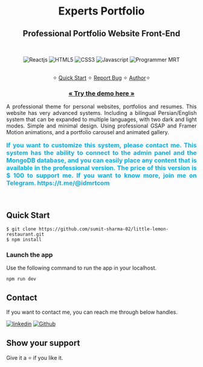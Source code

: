 <h1 align="center">Experts Portfolio</h1>

<h2 align="center">Professional Portfolio Website Front-End</h2>

<br />
<p align="center">
    <img src="https://img.shields.io/badge/React-20232A?style=for-the-badge&logo=react&logoColor=61DAFB" alt="Reactjs" />
    <img src="https://img.shields.io/badge/Next%20JS-20232A?style=for-the-badge&logo=nextdotjs&logoColor=fefefe" alt="HTML5" />
    <img src="https://img.shields.io/badge/Tailwind%20Css-20232A?style=for-the-badge&logo=tailwindcss&logoColor=00a5f5" alt="CSS3" />
    <img src="https://img.shields.io/badge/JavaScript-323330?style=for-the-badge&logo=javascript&logoColor=F7DF1E" alt="Javascript" />
    <img src="https://img.shields.io/badge/imrt.dev-20232A?style=for-the-badge&logo=dailydotdev&logoColor=00faf5" alt="Programmer MRT" />
</p>

<p align="center"> 
    <br />&#10023;
    <a href="#Quick-Start">Quick Start</a>   &#10023;    
    <a href="https://github.com/mrtseven/Professional-Portfolio/issues">Report Bug</a>   &#10023;
    <a href="#Contact">Author</a>&#10023;
  </p>
  
  <h3 align="center"><a href="https://professional-portfolio-mrt.vercel.app/en/"><strong>« Try the demo here »</strong></a></h3>

  <p align="justify"> 
    A professional theme for personal websites, portfolios and resumes. This website has very advanced systems. Including a bilingual Persian/English system that can be expanded to multiple languages, with two dark and light modes. Simple and minimal design. Using professional GSAP and Framer Motion animations, and a portfolio carousel and animated gallery.
  </p>
  <p align="justify" style="font-size: 16px; color: #00aff1; font-weight: bold;"> 
If you want to customize this system, please contact me. 
This system has the ability to connect to the admin panel and the MongoDB database, and you can easily place any content that is available in the professional version. The price of this version is $ 100 to support me. If you want to know more, join me on Telegram. https://t.me/@idmrtcom  </p>
  
[//]: # (  ![little-lemon-restaurant-mockup]&#40;https://user-images.githubusercontent.com/52236473/221524124-f2ba25d6-4dd9-442f-9405-70f6a55da839.png&#41;)

[//]: # (  )
<br />


## Quick Start

```shell
$ git clone https://github.com/sumit-sharma-02/little-lemon-restaurant.git
$ npm install
```

### Launch the app

Use the following command to run the app in your localhost.

```
npm run dev
```

## Contact

If you want to contact me, you can reach me through below handles.

[![linkedin](https://img.shields.io/badge/MohammadReza_tabari_LinkedIn-0077B5?style=for-the-badge&logo=linkedin&logoColor=white)](https://www.linkedin.com/in/mrtseven/)
[![Github](https://img.shields.io/badge/Mohammad_Reza_Tabari_Github-20232A?style=for-the-badge&logo=Github&logoColor=white)](https://github.com/mrtseven/)

## Show your support

Give it a ⭐️ if you like it.
